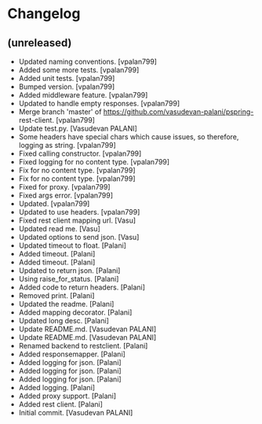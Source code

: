 Changelog
=========


(unreleased)
------------
- Updated naming conventions. [vpalan799]
- Added some more tests. [vpalan799]
- Added unit tests. [vpalan799]
- Bumped version. [vpalan799]
- Added middleware feature. [vpalan799]
- Updated to handle empty responses. [vpalan799]
- Merge branch 'master' of https://github.com/vasudevan-palani/pspring-
  rest-client. [vpalan799]
- Update test.py. [Vasudevan PALANI]
- Some headers have special chars which cause issues, so therefore,
  logging as string. [vpalan799]
- Fixed calling constructor. [vpalan799]
- Fixed logging for no content type. [vpalan799]
- Fix for no content type. [vpalan799]
- Fix for no content type. [vpalan799]
- Fixed for proxy. [vpalan799]
- Fixed args error. [vpalan799]
- Updated. [vpalan799]
- Updated to use headers. [vpalan799]
- Fixed rest client mapping url. [Vasu]
- Updated read me. [Vasu]
- Updated options to send json. [Vasu]
- Updated timeout to float. [Palani]
- Added timeout. [Palani]
- Added timeout. [Palani]
- Updated to return json. [Palani]
- Using raise_for_status. [Palani]
- Added code to return headers. [Palani]
- Removed print. [Palani]
- Updated the readme. [Palani]
- Added mapping decorator. [Palani]
- Updated long desc. [Palani]
- Update README.md. [Vasudevan PALANI]
- Update README.md. [Vasudevan PALANI]
- Renamed backend to restclient. [Palani]
- Added responsemapper. [Palani]
- Added logging for json. [Palani]
- Added logging for json. [Palani]
- Added logging for json. [Palani]
- Added logging. [Palani]
- Added proxy support. [Palani]
- Added rest client. [Palani]
- Initial commit. [Vasudevan PALANI]


